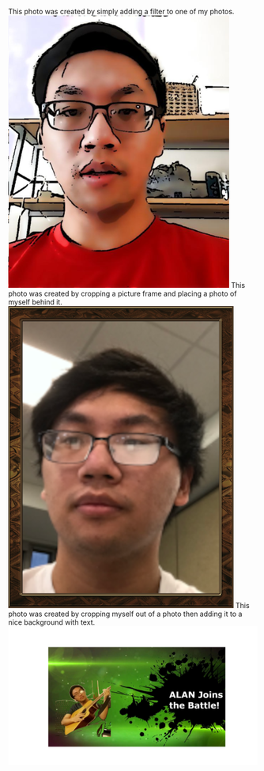 This photo was created by simply adding a filter to one of my photos.
![This is an image](\Pictures\filter.png)
This photo was created by cropping a picture frame and placing a photo of myself behind it.
![This is an image](\Pictures\meframe.png)
This photo was created by cropping myself out of a photo then adding it to a nice background with text.
![This is an image](\Pictures\smashintro.png)
